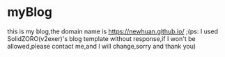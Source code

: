 # myBlog
this is my blog,the domain name is https://newhuan.github.io/ ;(ps: I used SolidZORO(v2exer)'s blog template without response,if I won't be allowed,please  contact me,and I will change,sorry and thank you)
